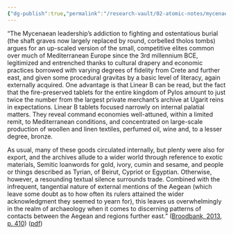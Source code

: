 ```yaml
---
{"dg-publish":true,"permalink":"/research-vault/02-atomic-notes/mycenaean-sites-show-ties-to-crete-and-further-east/"}
---
```


“The Mycenaean leadership’s addiction to fighting and ostentatious burial (the shaft graves now largely replaced by round, corbelled tholos tombs) argues for an up-scaled version of the small, competitive elites common over much of Mediterranean Europe since the 3rd millennium BCE, legitimized and entrenched thanks to cultural drapery and economic practices borrowed with varying degrees of fidelity from Crete and further east, and given some procedural gravitas by a basic level of literacy, again externally acquired. One advantage is that Linear B can be read, but the fact that the fire-preserved tablets for the entire kingdom of Pylos amount to just twice the number from the largest private merchant’s archive at Ugarit reins in expectations. Linear B tablets focused narrowly on internal palatial matters. They reveal command economies well-attuned, within a limited remit, to Mediterranean conditions, and concentrated on large-scale production of woollen and linen textiles, perfumed oil, wine and, to a lesser degree, bronze. 

As usual, many of these goods circulated internally, but plenty were also for export, and the archives allude to a wider world through reference to exotic materials, Semitic loanwords for gold, ivory, cumin and sesame, and people or things described as Tyrian, of Beirut, Cypriot or Egyptian. Otherwise, however, a resounding textual silence surrounds trade. Combined with the infrequent, tangential nature of external mentions of the Aegean (which leave some doubt as to how often its rulers attained the wider acknowledgment they seemed to yearn for), this leaves us overwhelmingly in the realm of archaeology when it comes to discerning patterns of contacts between the Aegean and regions further east.” ([Broodbank, 2013, p. 410](zotero://select/library/items/IR54JIQG)) ([pdf](zotero://open-pdf/library/items/85K7BT2G?page=386&annotation=PVKEMDY7))